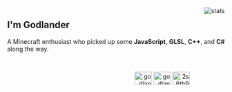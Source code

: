 <img align="right" src="https://github-readme-stats.vercel.app/api/top-langs/?username=Godlander&theme=dark" alt="stats"/>
<h2>I'm Godlander</h2>

A Minecraft enthusiast who picked up some **JavaScript**, **GLSL**, **C++**, and **C#** along the way.

&nbsp;
<p align="right">
  <a href="https://twitter.com/godlanderp" target="blank"><img align="center" src="https://raw.githubusercontent.com/rahuldkjain/github-profile-readme-generator/master/src/images/icons/Social/twitter.svg" alt="godlanderp" height="30" width="40" /></a>
  <a href="https://www.youtube.com/c/godlander" target="blank"><img align="center" src="https://raw.githubusercontent.com/rahuldkjain/github-profile-readme-generator/master/src/images/icons/Social/youtube.svg" alt="godlander" height="30" width="40" /></a>
  <a href="https://discord.gg/2s6th9SvZd" target="blank"><img align="center" src="https://raw.githubusercontent.com/rahuldkjain/github-profile-readme-generator/master/src/images/icons/Social/discord.svg" alt="2s6th9SvZd" height="30" width="40" /></a>
  &emsp;&emsp;&emsp;&emsp;&emsp;&ensp;
</p>
